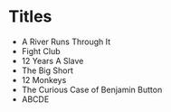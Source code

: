 # Titles

- A River Runs Through It
- Fight Club
- 12 Years A Slave
- The Big Short
- 12 Monkeys
- The Curious Case of Benjamin Button
- ABCDE
